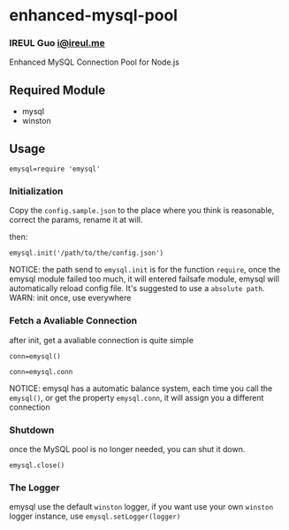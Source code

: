 enhanced-mysql-pool
===================
### IREUL Guo <i@ireul.me>

Enhanced MySQL Connection Pool for Node.js

## Required Module

*   mysql
*   winston

## Usage

    emysql=require 'emysql'

### Initialization

Copy the `config.sample.json` to the place where you think is reasonable, correct the params, rename it at will.  

then:  

    emysql.init('/path/to/the/config.json')


NOTICE: the path send to `emysql.init` is for the function `require`, once the emysql module failed too much, it will entered failsafe module, emysql will automatically reload config file. It's suggested to use a `absolute path`.   
WARN: init once, use everywhere

### Fetch a Avaliable Connection

after init, get a avaliable connection is quite simple


    conn=emysql()

    conn=emysql.conn

NOTICE: emysql has a automatic balance system, each time you call the `emysql()`, or get the property `emysql.conn`, it will assign you a different connection


### Shutdown

once the MySQL pool is no longer needed, you can shut it down.

    emysql.close()

### The Logger

emysql use the default `winston` logger, if you want use your own `winston` logger instance, use `emysql.setLogger(logger)`

